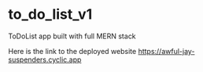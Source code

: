 # to_do_list_v1
ToDoList app built with full MERN stack 

Here is the link to the deployed website
https://awful-jay-suspenders.cyclic.app
